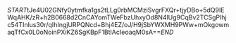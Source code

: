 $START$tJe4U02GNfy0ytmfka1gs2tLLg0rbMCMziSvgrFXQr+tjyDBo+5dQ9IEWqAHK/zR+h2B0668d2CnCAYomTWeFbzUhxyOd8N4lUg9CqBv2TCSgPlhjc54TInlus30r/qIhIngjURPQNcd+Bhj4EZ/oJ/H9jSbYWXMH9PWw+mOkgowmaqTfCx0L0oNoinPXiKZ6SgKBpF1BtIAcIeoaqM0sA==$END$